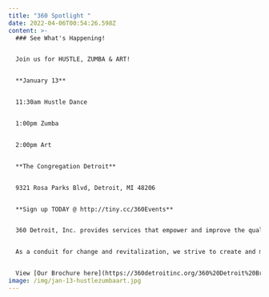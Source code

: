 ```yaml
---
title: "360 Spotlight "
date: 2022-04-06T00:54:26.598Z
content: >-
  ### See What's Happening!


  Join us for HUSTLE, ZUMBA & ART!


  **January 13**


  11:30am Hustle Dance


  1:00pm Zumba


  2﻿:00pm Art


  **T﻿he Congregation Detroit**


  9321 Rosa Parks Blvd, Detroit, MI 48206


  **Sign up TODAY @ http://tiny.cc/360Events**


  360 Detroit, Inc. provides services that empower and improve the quality of life for individuals and families. We are dedicated to assisting people in becoming self-sufficient, anchored, stabilized and well-rounded community members.


  As a conduit for change and revitalization, we strive to create and maintain viable, safe communities within Detroit


  View [Our Brochure here](https://360detroitinc.org/360%20Detroit%20Brochure.pdf)!
image: /img/jan-13-hustlezumbaart.jpg
---
```

